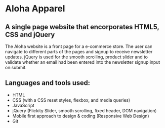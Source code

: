 # Aloha Apparel
## A single page website that encorporates HTML5, CSS and jQuery 

The Aloha website is a front page for a e-commerce store. The user can navigate to different parts of the pages and signup to receive newsletter updates.
jQuery is used for the smooth scrolling, product slider and to validate whether an email had been entered into the newsletter signup input on submit.


## Languages and tools used:
- HTML
- CSS (with a CSS reset styles, flexbox, and media queries)
- JavaScript
- jQuery (Flickity Slider, smooth scrolling, fixed header, DOM navigation)
- Mobile first approach to design & coding (Responsive Web Design)
- Git
